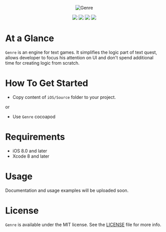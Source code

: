 <p align="center" >
<img src="https://github.com/igormatyushkin014/Genre/blob/master/Images/logo_1024_300.png" alt="Genre" title="Genre">
</p>

<p align="center">
<a href="https://swift.org"><img src="https://img.shields.io/badge/Swift-3.0-orange.svg?style=flat"></a>
<a href="https://cocoapods.org"><img src="https://img.shields.io/cocoapods/v/Genre.svg"></a>
<a href="https://cocoapods.org"><img src="https://img.shields.io/cocoapods/dt/Genre.svg"></a>
<a href="https://tldrlegal.com/license/mit-license"><img src="https://img.shields.io/badge/License-MIT-blue.svg?style=flat"></a>
</p>

# At a Glance

`Genre` is an engine for text games. It simplifies the logic part of text quest, allows developer to focus his attention on UI and don't spend additional time for creating logic from scratch.

# How To Get Started

- Copy content of `iOS/Source` folder to your project.

or

- Use `Genre` cocoapod

# Requirements

* iOS 8.0 and later
* Xcode 8 and later

# Usage

Documentation and usage examples will be uploaded soon.

# License

`Genre` is available under the MIT license. See the [LICENSE](./LICENSE) file for more info.
